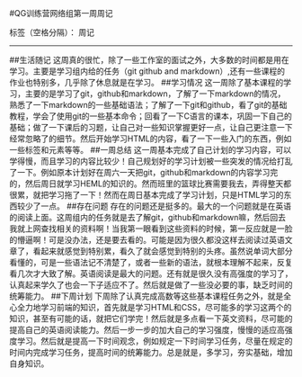 ﻿#QG训练营网络组第一周周记

标签（空格分隔）： 周记

---

##生活随记
  这周真的很忙，除了一些工作室的面试之外，大多数的时间都是用在学习。主要是学习组内给的任务（git github and markdown）,还有一些课程的作业也特别多，几乎除了休息就是在学习。
##学习情况
这一周除了基本课程的学习，主要的是学习了git，github和markdown，了解了一下markdown的情况，熟悉了一下markdown的一些基础语法；了解了一下git和github，看了git的基础教程，学会了使用git的一些基本命令；回看了一下C语言的课本，巩固一下自己的基础；做了一下课后的习题，让自己对一些知识掌握更好一点，让自己更注意一下经常忽略了的细节。然后开始学习HTML的内容，看了一下一些入门的东西，例如一些标签和元素等等。
##一周总结
这一周基本完成了自己计划的学习内容，可以学得慢，而且学习的内容比较少！自己规划好的学习计划被一些突发的情况给打乱了一下。例如原本计划好在周六一天把git，github和markdown的内容学习完的，然后周日就学习HEML的知识的。然而班里的篮球比赛需要我去，弄得整天都很累，就把学习拖了一下！然而在周日基本完成了学习计划，只是HTML学习的东西较少了一点。
##存在问题
存在的问题还是挺多的。最大的一个问题就是在英语的阅读上面。这周组内的任务就是去了解git，github和markdown嘛，然后回去我就上网查找相关的资料啊！当我第一眼看到这些资料的时候，第一反应就是一脸的懵逼啊！可是没办法，还是要去看的。可能是因为很久都没这样去阅读过英语文章了，看起来就感觉到特别累，看久了就会感觉到特别的头疼。虽然说单词大部分看懂的，可是一些语法记不清楚了，或者一些新的语法，就根本理解不起来，反复看几次才大致了解。英语阅读是最大的问题。还有就是很久没有高强度的学习了，认真起来学久了也会一下子适应不了。然后就是做了一些没必要的事，缺乏时间的统筹能力。
##下周计划
下周除了认真完成高数等这些基本课程任务之外，就是全心全力地学习前端的知识，首先就是学习HTML和CSS，尽可能多的学习这两个的知识，甚至有可能的话，就把它们学完！然后就是多点看一下英文资料，尽可能的提高自己的英语阅读能力。然后一步一步的加大自己的学习强度，慢慢的适应高强度学习。然后就是提高一下时间观念，例如规定一下时间学习任务，尽量在规定的时间内完成学习任务，提高时间的统筹能力。总是就是，多学习，夯实基础，增加自身知识。



  




